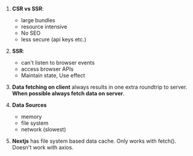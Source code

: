 1. **CSR vs SSR**:

   - large bundles
   - resource intensive
   - No SEO
   - less secure (api keys etc.)

2. **SSR**:

   - can't listen to browser events
   - access browser APIs
   - Maintain state, Use effect

3. **Data fetching on client** always results in one extra roundtrip to server. **When possible always fetch data on server**.

4. **Data Sources**

   - memory
   - file system
   - network (slowest)

5. **Nextjs** has file system based data cache. Only works with fetch(). Doesn't work with axios.
